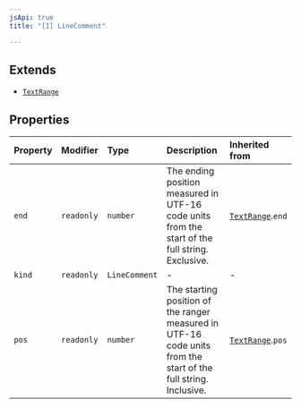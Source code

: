 ```yaml
---
jsApi: true
title: "[I] LineComment"

---
```

## Extends

- [`TextRange`](TextRange.md)

## Properties

| Property | Modifier | Type | Description | Inherited from |
| :------ | :------ | :------ | :------ | :------ |
| `end` | `readonly` | `number` | The ending position measured in UTF-16 code units from the start of the<br />full string. Exclusive. | [`TextRange`](TextRange.md).`end` |
| `kind` | `readonly` | `LineComment` | - | - |
| `pos` | `readonly` | `number` | The starting position of the ranger measured in UTF-16 code units from the<br />start of the full string. Inclusive. | [`TextRange`](TextRange.md).`pos` |
